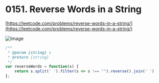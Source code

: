 # 0151. Reverse Words in a String

[https://leetcode.com/problems/reverse-words-in-a-string/](https://leetcode.com/problems/reverse-words-in-a-string/)

![Image](https://i.imgur.com/AqB9yn3.png)

```javascript
/**
 * @param {string} s
 * @return {string}
 */
var reverseWords = function(s) {
    return s.split(' ').filter(s => s !== "").reverse().join(' ')
};
```

